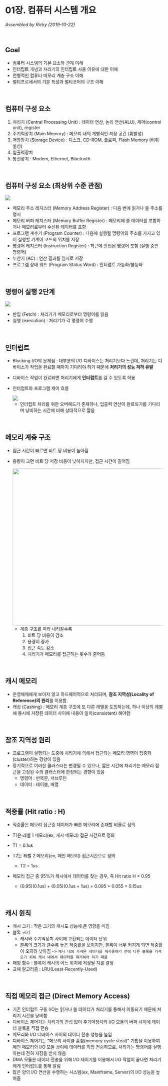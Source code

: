 # 01장. 컴퓨터 시스템 개요

*Assembled by Ricky (2019-10-22)*

<br>

## Goal

- 컴퓨터 시스템의 기본 요소와 관계 이해
- 인터럽트 개념과 처리기의 인터럽트 사용 이유에 대한 이해
- 전형적인 컴퓨터 메모리 계층 구조 이해
- 멀티프로세서의 기본 특성과 멀티코어의 구조 이해

<br>

## 컴퓨터 구성 요소

1. 처리기 (Central Processing Unit) : 데이터 연산, 논리 연산(ALU), 제어(control unit), register
2. 주기억장치 (Main Memory) : 메모리 내의 개별적인 저장 공간 (휘발성)
3. 저장장치 (Storage Device) : 디스크, CD-ROM, 플로피, Flash Memory (비휘발성)
4. 입출력장치
5. 통신장치 : Modem, Ethernet, Bluetooth

<br>

## 컴퓨터 구성 요소 (최상위 수준 관점)

<img src="../resources/os-01-001.png">

- 메모리 주소 레지스터 (Memory Address Register) : 다음 번에 읽거나 쓸 주소를 명시
- 메모리 버퍼 레지스터 (Memory Buffer Register) : 메모리에 쓸 데이터를 포함하거나 메모리로부터 수신된 데이터를 포함
- 프로그램 계수기 (Program Counter) : 다음에 실행될 명령어의 주소를 가지고 있어 실행할 기계어 코드의 위치를 저장
- 명령어 레지스터 (Instruction Register) : 최근에 반입된 명령어 포함 (실행 중인 명령어)
- 누산기 (AC) : 연산 결과를 임시로 저장
- 프로그램 상태 워드 (Program Status Word) : 인터럽트 가능화/불능화

<br>

## 명령어 실행 2단계

<img src="../resources/os-01-002.png">

- 반입 (Fetch) : 처리기가 메모리로부터 명령어를 읽음
- 실행 (execution) : 처리기가 각 명령어 수행

<br>

## 인터럽트

- Blocking I/O의 문제점 : 대부분의 I/O 디바이스는 처리기보다 느린데, 처리기는 디바이스가 작업을 완료할 때까지 기다려야 하기 때문에 **처리기의 성능 저하 유발**
- 디바이스 작업이 완료되면 처리기에게 **인터럽트**를 걸 수 있도록 허용

- 인터럽트와 프로그램 제어 흐름

  <img src="../resources/os-01-003.png">

  - 인터럽트 처리를 위한 오버헤드가 존재하나, 입출력 연산이 완료되기를 기다리며 낭비하는 시간에 비해 상대적으로 짧음

<br>

## 메모리 계층 구조

- 접근 시간이 빠르면 비트 당 비용이 높아짐
- 용량이 크면 비트 당 저장 비용이 낮아지지만, 접근 시간이 길어짐

  <img src="../resources/os-01-004.png" height=500>

  - 계층 구조를 따라 내려갈수록
    1. 비트 당 비용이 감소
    2. 용량이 증가
    3. 접근 속도 감소
    4. 처리기가 메모리를 접근하는 횟수가 줄어듬

<br>

## 캐시 메모리 

- 운영체제에게 보이지 않고 하드웨어적으로 처리되며, **참조 지역성(Locality of Reference)의 원리**를 이용함
- 캐싱 (Cashing) :  메모리 계층 구조에 또 다른 레벨을 도입하는데, 하나 이상의 레벨에 동시에 저장된 데이터 사이에 내용이 일치(consistent) 해야함

<br>

## 참조 지역성 원리

- 프로그램이 실행되는 도중에 처리기에 의해서 접근되는 메모리 영역이 집중화(cluster)하는 경향이 있음
- 장기적으로 이러한 클러스터는 변경될 수 있으나, 짧은 시간에 처리기는 메모리 접근을 고정된 수의 클러스터에 한정되는 경향이 있음
  - 명령어 : 반복문, 서브루틴
  - 데이터 : 테이블, 배열

<br>

## 적중률 (Hit ratio : H)

- 적중률은 메모리 접근중 데이터가 빠른 메모리에 존재할 비율로 정의

-  T1은 레벨 1 메모리(ex, 캐시 메모리) 접근 시간으로 정의
  - T1 = 0.1us
- T2는 레벌 2 메모리(ex, 메인 메모리) 접근시간으로 정의
  - T2 = 1us
- 메모리 접근 중 95%가 캐시에서 데이터를 찾는 경우, 즉 Hit ratio H = 0.95 
  - (0.95)(0.1us) + (0.05)(0.1us + 1us) = 0.095 + 0.055 = 0.15us 

<br>

## 캐시 원칙

- 캐시 크기 : 작은 크기의 캐시도 성능에 큰 영향을 미침
- 블록 크기
  - 캐시와 주기억장치 사이에 교환되는 데이터 단위
  - 블록의 크기가 클수록 높은 적중률을 보이지만, 블록이 너무 커지게 되면 적중률이 오히려 낮아짐 -> `캐시 내에 가져온 데이터를 재사용하기 전에 다른 블록을 가져오기 위해 캐시 내에서 데이터를 제거해야 하기 때문`
- 매핑 함수 : 블록이 캐시의 어느 위치에 저장될 지를 결정
- 교체 알고리즘 : LRU(Least-Recently-Used)

<br>

## 직접 메모리 접근 (Direct Memory Access)

- 기존 인터럽트 구동 I/O는 읽거나 쓸 데이터가 처리기를 통해서 이동되기 때문에 처리기 시간을 낭비함
- 디바이스 제어기는 처리기의 간섭 없이 주기억장치와 I/O 모듈의 버퍼 사이에 데이터 블록을 직접 전송
- 메모리와 I/O 디바이스 사이의 데이터 전송 성능을 높임
- 디바이스 제어기는 “메모리 사이클 훔침(memory cycle steal)” 기법을 이용하여 메인 메모리와 I/O 모듈 상이에 데이터를 직접 전송하므로, 처리기는 명령어를 실행하는데 전혀 지장을 받지 않음
- DMA 모듈은 데이터 전송을 위해 I/O 제어기를 이용해서 I/O 작업이 끝나면 처리기에게 인터럽트를 통해 알림
- 많은 양의 I/O 연산을 수행하는 시스템(ex, Mainframe, Server)의 I/O 성능을 높여줌

